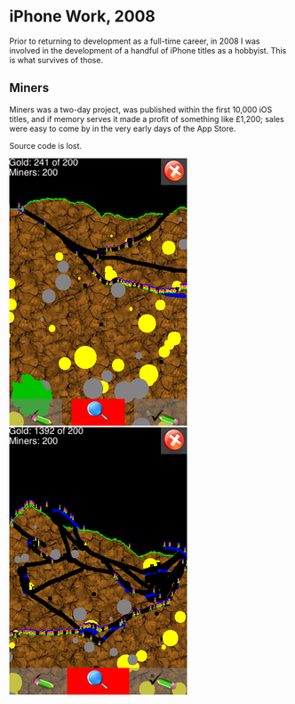 # iPhone Work, 2008

Prior to returning to development as a full-time career, in 2008 I was involved in the development of a handful of iPhone titles as a hobbyist. This is what survives of those.

## Miners

Miners was a two-day project, was published within the first 10,000 iOS titles, and if memory serves it made a profit of something like £1,200; sales were easy to come by in the very early days of the App Store.

Source code is lost.

![Screenshot of 17/11/2008](Media/Miners/Screenshot%202008-11-17%2023_58_04%20+0000-1.png)
![Screenshot of 22/11/2008](Media/Miners/Screenshot%202008.11.22%2015.02.16.png)
